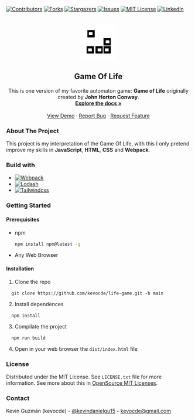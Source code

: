[![Contributors][contributors-shield]][contributors-url]
[![Forks][forks-shield]][forks-url]
[![Stargazers][stars-shield]][stars-url]
[![Issues][issues-shield]][issues-url]
[![MIT License][license-shield]][license-url]
[![LinkedIn][linkedin-shield]][linkedin-url]

<br />
<div align="center">
  <a href="https://github.com/kevocde/life-game">
    <img src="src/assets/logo.png" alt="Logo" width="100" height="100">
  </a>
  <h2 align="center">Game Of Life</h2>
  <p align="center">
    This is one version of my favorite automaton game: <strong>Game of Life</strong> 
    originally created by <strong>John Horton Conway</strong>.
    <br />
    <a href="https://github.com/kevocde/life-game"><strong>Explore the docs »</strong></a>
    <br />
    <br />
    <a href="https://github.com/kevocde/life-game">View Demo</a>
    ·
    <a href="https://github.com/kevocde/life-game/issues">Report Bug</a>
    ·
    <a href="https://github.com/kevocde/life-game/issues">Request Feature</a>
  </p>
</div>

### About The Project
This project is my interpretation of the Game Of Life, 
with this I only pretend improve my skills in **JavaScript**, **HTML**, **CSS** and **Webpack**.

### Build with
* [![Webpack][Webpack.js.org]][webpack-url]
* [![Lodash][Lodash.com]][lodash-url]
* [![Tailwindcss][Tailwindcss.com]][tailwindcss-url]

### Getting Started
#### Prerequisites
* npm
  ```sh
  npm install npm@latest -g
  ```
* Any Web Browser

#### Installation
1. Clone the repo
  ```shell
    git clone https://github.com/kevocde/life-game.git -b main
  ```
2. Install dependences
  ```
    npm install
  ```
3. Compilate the project
  ```
    npm run build
  ```
4. Open in your web browser the `dist/index.html` file

### License
Distributed under the MIT License. See `LICENSE.txt` file for more information.
See more about this in [OpenSource MIT Licenses](https://opensource.org/licenses/MIT).

### Contact
Kevin Guzmán (kevocde) - [@kevindanielgu15](https://twitter.com/KevinDanielGu15) - [kevocde@gmail.com](mailto:kevocde@gmail.com)

[contributors-shield]: https://img.shields.io/github/contributors/kevocde/life-game.svg?style=for-the-badge
[contributors-url]: https://github.com/kevocde/life-game/graphs/contributors
[forks-shield]: https://img.shields.io/github/forks/kevocde/life-game.svg?style=for-the-badge
[forks-url]: https://github.com/kevocde/life-game/network/members
[stars-shield]: https://img.shields.io/github/stars/kevocde/life-game.svg?style=for-the-badge
[stars-url]: https://github.com/kevocde/life-game/stargazers
[issues-shield]: https://img.shields.io/github/issues/kevocde/life-game.svg?style=for-the-badge
[issues-url]: https://github.com/kevocde/life-game/issues
[license-shield]: https://img.shields.io/github/license/kevocde/life-game.svg?style=for-the-badge
[license-url]: https://github.com/kevocde/life-game/blob/main/LICENSE.txt
[linkedin-shield]: https://img.shields.io/badge/-LinkedIn-black.svg?style=for-the-badge&logo=linkedin&colorB=555
[linkedin-url]: https://www.linkedin.com/in/kevocode
[Webpack.js.org]: https://img.shields.io/badge/webpack-%238DD6F9.svg?style=for-the-badge&logo=webpack&logoColor=white
[webpack-url]: https://webpack.js.org
[Lodash.com]: https://img.shields.io/badge/lodash-3492FF?style=for-the-badge&logo=lodash&&logoColor=white
[Lodash-url]: https://lodash.com
[Tailwindcss.com]: https://img.shields.io/badge/tailwind%20CSS-06B6D4?style=for-the-badge&logo=tailwindcss&&logoColor=white
[Tailwindcss-url]: https://tailwindcss.com